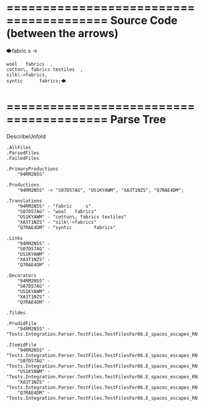 ========================================
Source Code (between the arrows)
========================================

🡆fabric     s 	->

	wool   fabrics	,
	cotton\, fabrics textiles  ,
    silk\->fabrics,
    syntic 		fabrics;🡄

========================================
Parse Tree
========================================
DescribeUnfold

    .AllFiles
    .ParsedFiles
    .FailedFiles

    .PrimaryProductions
        "94RM2N5S" 

    .Productions
        "94RM2N5S" -> "S07D57AG", "US1KYAWM", "XA3T1NZS", "Q7RAE4DM";

    .Translations
        "94RM2N5S" - "fabric     s"
        "S07D57AG" - "wool   fabrics"
        "US1KYAWM" - "cotton\, fabrics textiles"
        "XA3T1NZS" - "silk\->fabrics"
        "Q7RAE4DM" - "syntic 		fabrics"

    .Links
        "94RM2N5S" - 
        "S07D57AG" - 
        "US1KYAWM" - 
        "XA3T1NZS" - 
        "Q7RAE4DM" - 

    .Decorators
        "94RM2N5S" - 
        "S07D57AG" - 
        "US1KYAWM" - 
        "XA3T1NZS" - 
        "Q7RAE4DM" - 

    .Tildes

    .ProdidFile
        "94RM2N5S" - "Tests.Integration.Parser.TestFiles.TestFilesFor06.E_spaces_escapes_RN.ds"

    .ItemidFile
        "94RM2N5S" - "Tests.Integration.Parser.TestFiles.TestFilesFor06.E_spaces_escapes_RN.ds"
        "S07D57AG" - "Tests.Integration.Parser.TestFiles.TestFilesFor06.E_spaces_escapes_RN.ds"
        "US1KYAWM" - "Tests.Integration.Parser.TestFiles.TestFilesFor06.E_spaces_escapes_RN.ds"
        "XA3T1NZS" - "Tests.Integration.Parser.TestFiles.TestFilesFor06.E_spaces_escapes_RN.ds"
        "Q7RAE4DM" - "Tests.Integration.Parser.TestFiles.TestFilesFor06.E_spaces_escapes_RN.ds"

